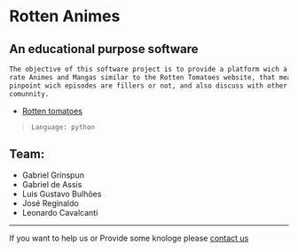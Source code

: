 # Rotten Animes

## An educational purpose software
```bash
The objective of this software project is to provide a platform wich a community can
rate Animes and Mangas similar to the Rotten Tomatoes website, that means review, rate,
pinpoint wich episodes are fillers or not, and also discuss with other members of the
comunnity.
```
* [Rotten tomatoes](https://www.rottentomatoes.com/)

> `Language: python`
>

## Team:
* Gabriel Grinspun
* Gabriel de Assis 
* Luis Gustavo Bulhões
* José Reginaldo
* Leonardo Cavalcanti
***

If you want to help us or Provide some knologe please [contact us](gmail.com/gsg@cesar.school)

